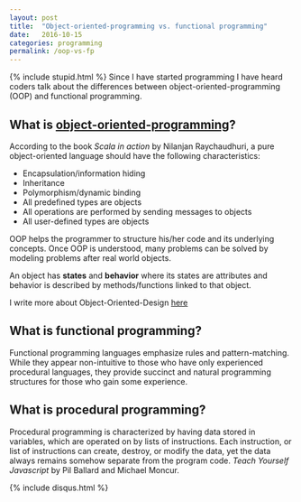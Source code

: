 ```yaml
---
layout: post
title:  "Object-oriented-programming vs. functional programming"
date:   2016-10-15
categories: programming
permalink: /oop-vs-fp
---
```

{% include stupid.html %}
Since I have started programming I have heard coders talk about the differences between object-oriented-programming (OOP) and functional programming.

## What is <a href='/ood'>object-oriented-programming</a>?

According to the book _Scala in action_ by Nilanjan Raychaudhuri, a pure object-oriented language should have the following characteristics:

* Encapsulation/information hiding
* Inheritance
* Polymorphism/dynamic binding
* All predefined types are objects
* All operations are performed by sending messages to objects
* All user-defined types are objects

OOP helps the programmer to structure his/her code and its underlying concepts. Once OOP is understood, many problems can be solved by modeling problems after real world objects.

An object has **states** and **behavior** where its states are attributes and behavior is described by methods/functions linked to that object.

I write more about Object-Oriented-Design [here](/ood)

## What is functional programming?

Functional programming languages emphasize rules and pattern-matching. While they appear non-intuitive to those who have only experienced procedural languages, they provide succinct and natural programming structures for those who gain some experience.

## What is procedural programming?

Procedural programming is characterized by having data stored in variables, which are operated on by lists of instructions. Each instruction, or list of instructions can create, destroy, or modify the data, yet the data always remains somehow separate from the program code. _Teach Yourself Javascript_ by Pil Ballard and Michael Moncur.

{% include disqus.html %}
